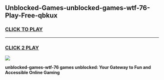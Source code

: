
## Unblocked-Games-unblocked-games-wtf-76-Play-Free-qbkux
<h3>
<a href="https://premium76.site?title=unblocked-games-wtf-76&ref=22A">CLICK TO PLAY</a></h3>
<hr>

<h3>
<a href="https://premium76.site?title=unblocked-games-wtf-76&ref=22A">CLICK 2 PLAY</a>
  
</h3>

<a href="https://premium76.site?title=unblocked-games-wtf-76&ref=22A"><img src="https://clearcache.store/games.png"></a>


**unblocked-games-wtf-76 games unblocked: Your Gateway to Fun and Accessible Online Gaming**
